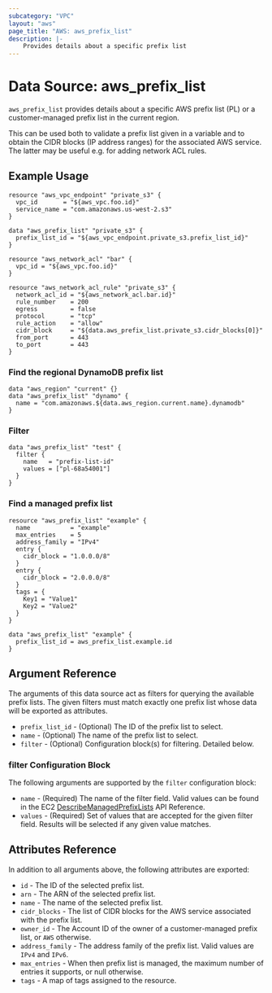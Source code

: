 ```yaml
---
subcategory: "VPC"
layout: "aws"
page_title: "AWS: aws_prefix_list"
description: |-
    Provides details about a specific prefix list
---
```


# Data Source: aws_prefix_list

`aws_prefix_list` provides details about a specific AWS prefix list (PL)
or a customer-managed prefix list in the current region.

This can be used both to validate a prefix list given in a variable
and to obtain the CIDR blocks (IP address ranges) for the associated
AWS service. The latter may be useful e.g. for adding network ACL
rules.

## Example Usage

```hcl
resource "aws_vpc_endpoint" "private_s3" {
  vpc_id       = "${aws_vpc.foo.id}"
  service_name = "com.amazonaws.us-west-2.s3"
}

data "aws_prefix_list" "private_s3" {
  prefix_list_id = "${aws_vpc_endpoint.private_s3.prefix_list_id}"
}

resource "aws_network_acl" "bar" {
  vpc_id = "${aws_vpc.foo.id}"
}

resource "aws_network_acl_rule" "private_s3" {
  network_acl_id = "${aws_network_acl.bar.id}"
  rule_number    = 200
  egress         = false
  protocol       = "tcp"
  rule_action    = "allow"
  cidr_block     = "${data.aws_prefix_list.private_s3.cidr_blocks[0]}"
  from_port      = 443
  to_port        = 443
}
```

### Find the regional DynamoDB prefix list

```hcl
data "aws_region" "current" {}
data "aws_prefix_list" "dynamo" {
  name = "com.amazonaws.${data.aws_region.current.name}.dynamodb"
}
```

### Filter

```hcl
data "aws_prefix_list" "test" {
  filter {
    name   = "prefix-list-id"
    values = ["pl-68a54001"]
  }
}
```

### Find a managed prefix list

```hcl
resource "aws_prefix_list" "example" {
  name           = "example"
  max_entries    = 5
  address_family = "IPv4"
  entry {
    cidr_block = "1.0.0.0/8"
  }
  entry {
    cidr_block = "2.0.0.0/8"
  }
  tags = {
    Key1 = "Value1"
    Key2 = "Value2"
  }
}

data "aws_prefix_list" "example" {
  prefix_list_id = aws_prefix_list.example.id
}
```

## Argument Reference

The arguments of this data source act as filters for querying the available
prefix lists. The given filters must match exactly one prefix list
whose data will be exported as attributes.

* `prefix_list_id` - (Optional) The ID of the prefix list to select.
* `name` - (Optional) The name of the prefix list to select.
* `filter` - (Optional) Configuration block(s) for filtering. Detailed below.

### filter Configuration Block

The following arguments are supported by the `filter` configuration block:

* `name` - (Required) The name of the filter field. Valid values can be found in the EC2 [DescribeManagedPrefixLists](https://docs.aws.amazon.com/AWSEC2/latest/APIReference/API_DescribeManagedPrefixLists.html) API Reference.
* `values` - (Required) Set of values that are accepted for the given filter field. Results will be selected if any given value matches.

## Attributes Reference

In addition to all arguments above, the following attributes are exported:

* `id` - The ID of the selected prefix list.
* `arn` - The ARN of the selected prefix list.
* `name` - The name of the selected prefix list.
* `cidr_blocks` - The list of CIDR blocks for the AWS service associated with the prefix list.
* `owner_id` - The Account ID of the owner of a customer-managed prefix list, or `AWS` otherwise.
* `address_family` - The address family of the prefix list. Valid values are `IPv4` and `IPv6`.
* `max_entries` - When then prefix list is managed, the maximum number of entries it supports, or null otherwise.
* `tags` - A map of tags assigned to the resource.
